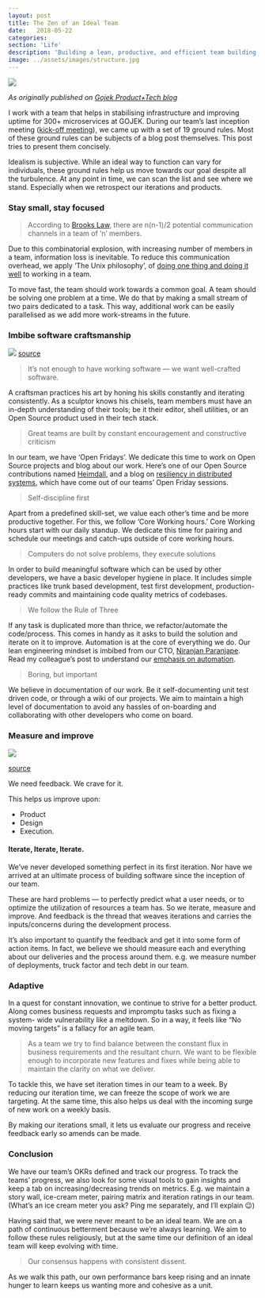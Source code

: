 ```yaml
---
layout: post
title: The Zen of an Ideal Team
date:   2018-05-22
categories:
section: 'Life'
description: 'Building a lean, productive, and efficient team building strategies'
image: ../assets/images/structure.jpg
---
```


![](zen.jpeg)

*As originally published on [Gojek Product+Tech blog](https://blog.gojekengineering.com/the-zen-of-an-ideal-team-27f1a52b8fd2)*

I work with a team that helps in stabilising infrastructure and improving uptime for 300+ microservices at GOJEK. During our team’s last inception meeting ([kick-off meeting](https://tanzu.vmware.com/content/blog/inception-knowing-what-to-build-and-where-you-should-start)), we came up with a set of 19 ground rules. Most of these ground rules can be subjects of a blog post themselves. This post tries to present them concisely.

Idealism is subjective. While an ideal way to function can vary for individuals, these ground rules help us move towards our goal despite all the turbulence. At any point in time, we can scan the list and see where we stand. Especially when we retrospect our iterations and products.

### Stay small, stay focused
> According to [Brooks Law](https://en.wikipedia.org/wiki/Brooks%27s_law#Explanations), there are n(n-1)/2 potential communication channels in a team of ’n’ members.

Due to this combinatorial explosion, with increasing number of members in a team, information loss is inevitable. To reduce this communication overhead, we apply ‘The Unix philosophy’, of [doing one thing and doing it well](https://en.wikipedia.org/wiki/Unix_philosophy#Do_One_Thing_and_Do_It_Well) to working in a team.

To move fast, the team should work towards a common goal. A team should be solving one problem at a time. We do that by making a small stream of two pairs dedicated to a task. This way, additional work can be easily parallelised as we add more work-streams in the future.

### Imbibe software craftsmanship

![](craftsmapship.jpeg)
[source](https://www.cladglobal.com/architecture-design-features?codeid=28911)

> It’s not enough to have working software — we want well-crafted software.

A craftsman practices his art by honing his skills constantly and iterating consistently. As a sculptor knows his chisels, team members must have an in-depth understanding of their tools; be it their editor, shell utilities, or an Open Source product used in their tech stack.

> Great teams are built by constant encouragement and constructive criticism

In our team, we have ‘Open Fridays’. We dedicate this time to work on Open Source projects and blog about our work. Here’s one of our Open Source contributions named [Heimdall](https://github.com/gojek/heimdall), and a blog on [resiliency in distributed systems](https://blog.gojekengineering.com/resiliency-in-distributed-systems-efd30f74baf4), which have come out of our teams’ Open Friday sessions.

> Self-discipline first

Apart from a predefined skill-set, we value each other’s time and be more productive together. For this, we follow ‘Core Working hours.’ Core Working hours start with our daily standup. We dedicate this time for pairing and schedule our meetings and catch-ups outside of core working hours.

> Computers do not solve problems, they execute solutions

In order to build meaningful software which can be used by other developers, we have a basic developer hygiene in place. It includes simple practices like trunk based development, test first development, production-ready commits and maintaining code quality metrics of codebases.

> We follow the Rule of Three

If any task is duplicated more than thrice, we refactor/automate the code/process. This comes in handy as it asks to build the solution and iterate on it to improve. Automation is at the core of everything we do. Our lean engineering mindset is imbibed from our CTO, [Niranjan Paranjape](https://medium.com/@niranjan.p). Read my colleague’s post to understand our [emphasis on automation](https://blog.gojekengineering.com/how-we-do-what-we-do-at-go-jek-tech-d1d5d952e13).

> Boring, but important

We believe in documentation of our work. Be it self-documenting unit test driven code, or through a wiki of our projects. We aim to maintain a high level of documentation to avoid any hassles of on-boarding and collaborating with other developers who come on board.

### Measure and improve

![](feedback.png)

[source](https://cloud.netlifyusercontent.com/assets/344dbf88-fdf9-42bb-adb4-46f01eedd629/8a4f8d2c-5f71-4233-b4ac-a135a970521a/floops-loops.png)

We need feedback. We crave for it.

This helps us improve upon:
- Product
- Design
- Execution.

#### Iterate, Iterate, Iterate.

We’ve never developed something perfect in its first iteration. Nor have we arrived at an ultimate process of building software since the inception of our team.

These are hard problems — to perfectly predict what a user needs, or to optimize the utilization of resources a team has. So we iterate, measure and improve. And feedback is the thread that weaves iterations and carries the inputs/concerns during the development process.

It’s also important to quantify the feedback and get it into some form of action items. In fact, we believe we should measure each and everything about our deliveries and the process around them. e.g. we measure number of deployments, truck factor and tech debt in our team.

### Adaptive
In a quest for constant innovation, we continue to strive for a better product. Along comes business requests and impromptu tasks such as fixing a system- wide vulnerability like a meltdown. So in a way, it feels like “No moving targets” is a fallacy for an agile team.

> As a team we try to find balance between the constant flux in business requirements and the resultant churn. We want to be flexible enough to incorporate new features and fixes while being able to maintain the clarity on what we deliver.

To tackle this, we have set iteration times in our team to a week. By reducing our iteration time, we can freeze the scope of work we are targeting. At the same time, this also helps us deal with the incoming surge of new work on a weekly basis.

By making our iterations small, it lets us evaluate our progress and receive feedback early so amends can be made.

### Conclusion

We have our team’s OKRs defined and track our progress. To track the teams’ progress, we also look for some visual tools to gain insights and keep a tab on increasing/decreasing trends on metrics. E.g. we maintain a story wall, ice-cream meter, pairing matrix and iteration ratings in our team. (What’s an ice cream meter you ask? Ping me separately, and I’ll explain 😉)

Having said that, we were never meant to be an ideal team. We are on a path of continuous betterment because we’re always learning. We aim to follow these rules religiously, but at the same time our definition of an ideal team will keep evolving with time.

> Our consensus happens with consistent dissent.

As we walk this path, our own performance bars keep rising and an innate hunger to learn keeps us wanting more and cohesive as a unit.

